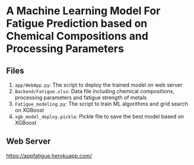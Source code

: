 # A Machine Learning Model For Fatigue Prediction based on Chemical Compositions and Processing Parameters

## Files ##
1. `app/WebApp.py`: The script to deploy the trained model on web server 
2. `Backend/Fatigue.xlsx`: Data file including chemical compositions, processing parameters and fatigue strength of metals
5. `Fatigue_modeling.py`: The script to train ML algorithms and grid search on XGBoost
4. `xgb_model_deploy.pickle`: Pickle file to save the best model based on XGBoost

## Web Server ##
https://appfatigue.herokuapp.com/

